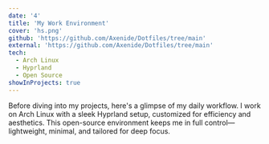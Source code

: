 ```yaml
---
date: '4'
title: 'My Work Environment'
cover: 'hs.png'
github: 'https://github.com/Axenide/Dotfiles/tree/main'
external: 'https://github.com/Axenide/Dotfiles/tree/main'
tech:
  - Arch Linux
  - Hyprland
  - Open Source
showInProjects: true
---
```


Before diving into my projects, here's a glimpse of my daily workflow. I work on Arch Linux with a sleek Hyprland setup, customized for efficiency and aesthetics. This open-source environment keeps me in full control—lightweight, minimal, and tailored for deep focus.
